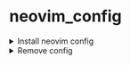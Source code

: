 # neovim_config

<details><summary> Install neovim config</summary>

```lua
git clone https://github.com/Aadishx07/neovim_config.git "${XDG_CONFIG_HOME:-$HOME/.config}"/nvim
```

</details>

<details><summary> Remove config</summary>

```lua
rm -rf ~/.config/nvim
rm -rf ~/.local/share/nvim
```

</details>
